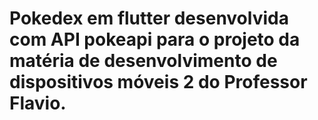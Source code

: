 
# Pokedex em flutter desenvolvida com API pokeapi para o projeto da matéria de desenvolvimento de dispositivos móveis  2 do Professor Flavio.
